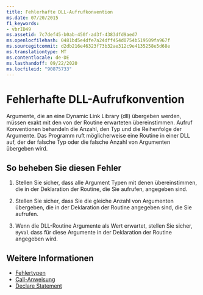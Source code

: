 ```yaml
---
title: Fehlerhafte DLL-Aufrufkonvention
ms.date: 07/20/2015
f1_keywords:
- vbrID49
ms.assetid: 7c7def45-b0ab-450f-ad3f-4383dfd9aed7
ms.openlocfilehash: 0481bd5e4dfe7a24dff454d0754b519509fa967f
ms.sourcegitcommit: d2db216e46323f73b32ae312c9e4135258e5d68e
ms.translationtype: MT
ms.contentlocale: de-DE
ms.lasthandoff: 09/22/2020
ms.locfileid: "90875733"
---
```

# <a name="bad-dll-calling-convention"></a>Fehlerhafte DLL-Aufrufkonvention

Argumente, die an eine Dynamic Link Library (dll) übergeben werden, müssen exakt mit den von der Routine erwarteten übereinstimmen. Aufruf Konventionen behandeln die Anzahl, den Typ und die Reihenfolge der Argumente. Das Programm ruft möglicherweise eine Routine in einer DLL auf, der der falsche Typ oder die falsche Anzahl von Argumenten übergeben wird.  
  
## <a name="to-correct-this-error"></a>So beheben Sie diesen Fehler  
  
1. Stellen Sie sicher, dass alle Argument Typen mit denen übereinstimmen, die in der Deklaration der Routine, die Sie aufrufen, angegeben sind.  
  
2. Stellen Sie sicher, dass Sie die gleiche Anzahl von Argumenten übergeben, die in der Deklaration der Routine angegeben sind, die Sie aufrufen.  
  
3. Wenn die DLL-Routine Argumente als Wert erwartet, stellen Sie sicher, `ByVal` dass für diese Argumente in der Deklaration der Routine angegeben wird.  
  
## <a name="see-also"></a>Weitere Informationen

- [Fehlertypen](../../programming-guide/language-features/error-types.md)
- [Call-Anweisung](../statements/call-statement.md)
- [Declare Statement](../statements/declare-statement.md)
